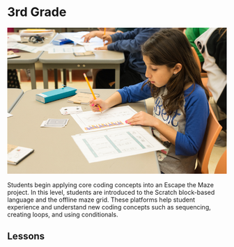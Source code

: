 # 3rd Grade

![grade-3](../../images/developer-two.jpg)

Students begin applying core coding concepts into an Escape the Maze project. In this level, students are introduced to the Scratch block-based language and the offline maze grid. These platforms help student experience and understand new coding concepts such as sequencing, creating loops, and using conditionals.

## Lessons
